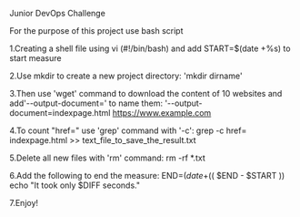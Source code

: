  Junior DevOps Challenge

For the purpose of this project use bash script

1.Creating a shell file using vi (#!/bin/bash) and add START=$(date +%s) to start measure

2.Use mkdir to create a new project directory: 'mkdir dirname'

3.Then use 'wget' command to download the content of 10 websites and add'--output-document=' to name them: '--output-document=indexpage.html https://www.example.com

4.To count "href=" use 'grep' command with '-c': grep -c href= indexpage.html >> text_file_to_save_the_result.txt

5.Delete all new files with 'rm' command: rm -rf *.txt

6.Add the following to end the measure: END=$(date +%s) DIFF=$(( $END - $START )) echo "It took only $DIFF seconds."

7.Enjoy!
